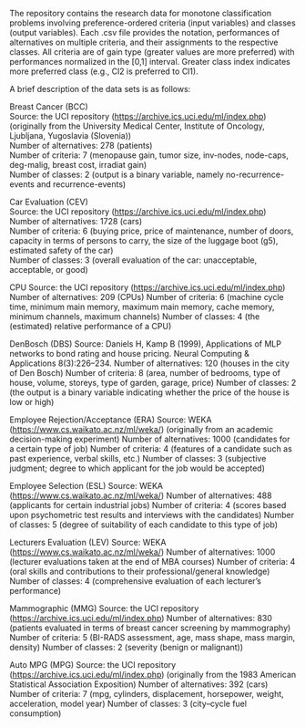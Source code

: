 The repository contains the research data for monotone classification problems involving preference-ordered criteria (input variables) and classes (output variables). Each .csv file provides the notation, performances of alternatives on multiple criteria, and their assignments to the respective classes. All criteria are of gain type (greater values are more preferred) with performances normalized in the [0,1] interval. Greater class index indicates more preferred class (e.g., Cl2 is preferred to Cl1).

A brief description of the data sets is as follows:

Breast Cancer (BCC)  
Source: the UCI repository (https://archive.ics.uci.edu/ml/index.php) (originally from the University Medical Center, Institute of Oncology, Ljubljana, Yugoslavia (Slovenia))  
Number of alternatives: 278 (patients)  
Number of criteria: 7 (menopause gain, tumor size, inv-nodes, node-caps, deg-malig, breast cost, irradiat gain)  
Number of classes: 2 (output is a binary variable, namely no-recurrence-events and recurrence-events)

Car Evaluation (CEV)  
Source: the UCI repository (https://archive.ics.uci.edu/ml/index.php) Number of alternatives: 1728 (cars)  
Number of criteria: 6 (buying price, price of maintenance, number of doors, capacity in terms of persons to carry, the size of the luggage boot (g5), estimated safety of the car)  
Number of classes: 3 (overall evaluation of the car: unacceptable, acceptable, or good)  

CPU
Source: the UCI repository (https://archive.ics.uci.edu/ml/index.php)
Number of alternatives: 209 (CPUs)
Number of criteria: 6 (machine cycle time, minimum main memory, maximum main memory, cache memory, minimum channels, maximum channels)
Number of classes: 4 (the (estimated) relative performance of a CPU)

DenBosch (DBS)
Source: Daniels H, Kamp B (1999), Applications of MLP networks to bond rating and house pricing. Neural Computing & Applications 8(3):226–234.
Number of alternatives: 120 (houses in the city of Den Bosch)
Number of criteria: 8 (area, number of bedrooms, type of house, volume, storeys, type of garden, garage, price)
Number of classes: 2 (the output is a binary variable indicating whether the price of the house is low or high)

Employee Rejection/Acceptance (ERA)
Source: WEKA (https://www.cs.waikato.ac.nz/ml/weka/) (originally from an academic decision-making experiment)
Number of alternatives: 1000 (candidates for a certain type of job)
Number of criteria: 4 (features of a candidate such as past experience, verbal skills, etc.)
Number of classes: 3 (subjective judgment; degree to which applicant for the job would be accepted) 

Employee Selection (ESL)
Source: WEKA (https://www.cs.waikato.ac.nz/ml/weka/)
Number of alternatives: 488 (applicants for certain industrial jobs)
Number of criteria: 4 (scores based upon psychometric test results and interviews with the candidates)
Number of classes: 5 (degree of suitability of each candidate to this type of job)

Lecturers Evaluation (LEV)
Source: WEKA (https://www.cs.waikato.ac.nz/ml/weka/) 
Number of alternatives: 1000 (lecturer evaluations taken at the end of MBA courses)
Number of criteria: 4 (oral skills and contributions to their professional/general knowledge)
Number of classes: 4 (comprehensive evaluation of each lecturer’s performance)

Mammographic (MMG)
Source: the UCI repository (https://archive.ics.uci.edu/ml/index.php) 
Number of alternatives: 830 (patients evaluated in terms of breast cancer screening by mammography)
Number of criteria: 5 (BI-RADS assessment, age, mass shape, mass margin, density)
Number of classes: 2 (severity (benign or malignant))

Auto MPG (MPG)
Source: the UCI repository (https://archive.ics.uci.edu/ml/index.php) (originally from the 1983 American Statistical Association Exposition)
Number of alternatives: 392 (cars)
Number of criteria: 7 (mpg, cylinders, displacement, horsepower, weight, acceleration, model year)
Number of classes: 3 (city–cycle fuel consumption)
